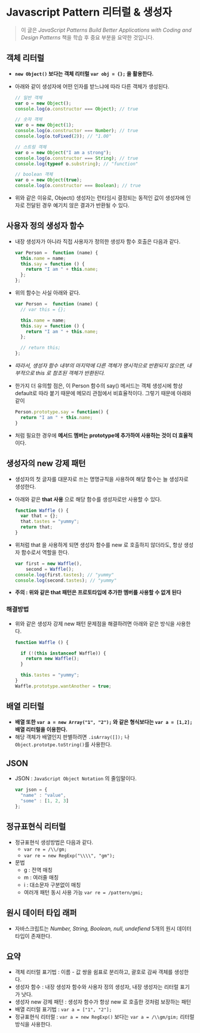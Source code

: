 # Javascript Pattern 리터럴 & 생성자

> 이 글은 *JavaScript Patterns Build Better Applications with Coding and Design Patterns* 책을 학습 후 중요 부분을 요약한 것입니다.

## 객체 리터럴
- **`new Object()` 보다는 객체 리터럴 `var obj = {};` 을 활용한다.**
- 아래와 같이 생성자에 어떤 인자를 받느냐에 따라 다른 객체가 생성된다.

  ``` javascript
  // 일반 객체
  var o = new Object();
  console.log(o.constructor === Object); // true

  // 숫자 객체
  var o = new Object(1);
  console.log(o.constructor === Number); // true
  console.log(o.toFixed(2)); // "1.00"

  // 스트링 객체
  var o = new Object("I am a strong");
  console.log(o.constructor === String); // true
  console.log(typeof o.substring); // "function"

  // boolean 객체
  var o = new Object(true);
  console.log(o.constructor === Boolean); // true
  ```

- 위와 같은 이유로, Object() 생성자는 런타임시 결정되는 동적인 값이 생성자에 인자로 전달된 경우 예기치 않은 결과가 반환될 수 있다.

## 사용자 정의 생성자 함수
- 내장 생성자가 아니라 직접 사용자가 정의한 생성자 함수 호출은 다음과 같다.

  ``` javascript
  var Person =  function (name) {
    this.name = name;
    this.say = function () {
      return "I am " + this.name;
    };
  };
  ```

- 위의 함수는 사실 아래와 같다.

  ``` javascript
  var Person =  function (name) {
    // var this = {};

    this.name = name;
    this.say = function () {
      return "I am " + this.name;
    };

    // return this;
  };
  ```

- *따라서, 생성자 함수 내부의 마지막에 다른 객체가 명시적으로 반환되지 않으면, 내부적으로 this 로 참조된 객체가 반환된다.*
- 한가지 더 유의할 점은, 이 Person 함수의 say() 메서드는 객체 생성시에 항상 default로 따라 붙기 때문에 메모리 관점에서 비효율적이다. 그렇기 때문에 아래와 같이

  ``` javascript
  Person.prototype.say = function() {
    return "I am " + this.name;
  }
  ```

- 처럼 필요한 경우에 **메서드 멤버는 prototype에 추가하여 사용하는 것이 더 효율적**이다.

## 생성자의 new 강제 패턴
- 생성자의 첫 글자를 대문자로 쓰는 명명규칙을 사용하여 해당 함수는 늘 생성자로 생성한다.
- 아래와 같은 **that 사용** 으로 해당 함수를 생성자로만 사용할 수 있다.

  ``` javascript
  function Waffle () {
    var that = {};
    that.tastes = "yummy";
    return that;
  }
  ```

- 위처럼 that 을 사용하게 되면 생성자 함수를 new 로 호출하지 않더라도, 항상 생성자 함수로서 역할을 한다.

  ``` javascript
  var first = new Waffle(),
      second = Waffle();
  console.log(first.tastes); // "yummy"
  console.log(second.tastes); // "yummy"
  ```

- **주의 : 위와 같은 that 패턴은 프로토타입에 추가한 멤버를 사용할 수 없게 된다**

### 해결방법
- 위와 같은 생성자 강제 new 패턴 문제점을 해결하려면 아래와 같은 방식을 사용한다.

  ``` javascript
  function Waffle () {

    if (!(this instanceof Waffle)) {
      return new Waffle();
    }

    this.tastes = "yummy";
  }
  Waffle.prototype.wantAnother = true;
  ```

## 배열 리터럴
- **배열 또한 `var a = new Array("1", "2");` 와 같은 형식보다는 `var a = [1,2];` 배열 리터럴을 이용한다.**
- 해당 객체가 배열인지 판별하려면 `.isArray([]);` 나 `Object.prototpe.toString()`를 사용한다.

## JSON
- JSON : `JavaScript Object Notation` 의 줄임말이다.

  ``` javascript
  var json = {
    "name" : "value",
    "some" : [1, 2, 3]
  };
  ```

## 정규표현식 리터럴
- 정규표현식 생성방법은 다음과 같다.
  - `var re = /\\/gm;`
  - `var re = new RegExp("\\\\", "gm");`
- 문법
  - g : 전역 매칭
  - m : 여러줄 매칭
  - i : 대소문자 구분없이 매칭
  - 여러개 패턴 동시 사용 가능 `var re = /pattern/gmi;`

## 원시 데이터 타입 래퍼
- 자바스크립트는 *Number, String, Boolean, null, undefiend* 5개의 원시 데이터 타입이 존재한다.

## 요약
- 객체 리터럴 표기법 : 이름 - 값 쌍을 쉼표로 분리하고, 괄호로 감싸 객체를 생성한다.
- 생성자 함수 : 내장 생성자 함수와 사용자 정의 생성자, 내장 생성자는 리터럴 표기가 낫다.
- 생성자 new 강제 패턴 : 생성자 함수가 항상 new 로 호출한 것처럼 보장하는 패턴
- 배열 리터럴 표기법 : `var a = ["1", "2"];`
- 정규표현식 리터럴 : `var a = new RegExp()` 보다는 `var a = /\\gm/gim;` 리터럴 방식을 사용한다.
